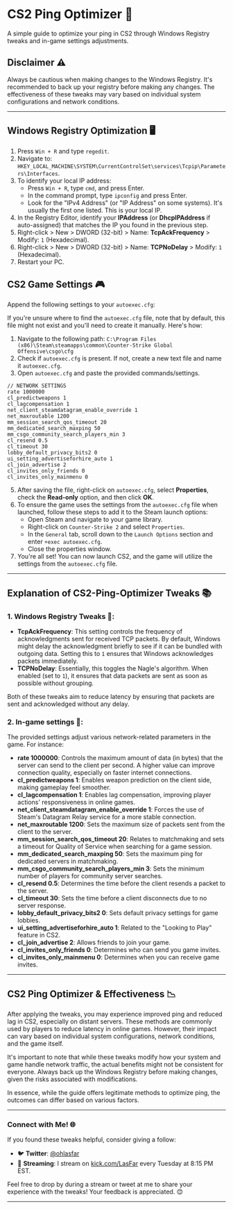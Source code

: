 # CS2 Ping Optimizer 🚀

A simple guide to optimize your ping in CS2 through Windows Registry tweaks and in-game settings adjustments.

## Disclaimer ⚠️

Always be cautious when making changes to the Windows Registry. It's recommended to back up your registry before making any changes. The effectiveness of these tweaks may vary based on individual system configurations and network conditions.

---

## Windows Registry Optimization 🖥️

1. Press `Win + R` and type `regedit`.
2. Navigate to: `HKEY_LOCAL_MACHINE\SYSTEM\CurrentControlSet\services\Tcpip\Parameters\Interfaces`.
3. To identify your local IP address:
   - Press `Win + R`, type `cmd`, and press Enter.
   - In the command prompt, type `ipconfig` and press Enter.
   - Look for the "IPv4 Address" (or "IP Address" on some systems). It's usually the first one listed. This is your local IP.
4. In the Registry Editor, identify your **IPAddress** (or **DhcpIPAddress** if auto-assigned) that matches the IP you found in the previous step.
5. Right-click > New > DWORD (32-bit) > Name: **TcpAckFrequency** > Modify: `1` (Hexadecimal).
6. Right-click > New > DWORD (32-bit) > Name: **TCPNoDelay** > Modify: `1` (Hexadecimal).
7. Restart your PC.

## CS2 Game Settings 🎮

Append the following settings to your `autoexec.cfg`:

If you're unsure where to find the `autoexec.cfg` file, note that by default, this file might not exist and you'll need to create it manually. Here's how:

1. Navigate to the following path: `C:\Program Files (x86)\Steam\steamapps\common\Counter-Strike Global Offensive\csgo\cfg`
2. Check if `autoexec.cfg` is present. If not, create a new text file and name it `autoexec.cfg`.
3. Open `autoexec.cfg` and paste the provided commands/settings.

```plaintext
// NETWORK SETTINGS
rate 1000000
cl_predictweapons 1
cl_lagcompensation 1
net_client_steamdatagram_enable_override 1
net_maxroutable 1200
mm_session_search_qos_timeout 20
mm_dedicated_search_maxping 50
mm_csgo_community_search_players_min 3
cl_resend 0.5
cl_timeout 30
lobby_default_privacy_bits2 0
ui_setting_advertiseforhire_auto 1
cl_join_advertise 2
cl_invites_only_friends 0
cl_invites_only_mainmenu 0
```
5. After saving the file, right-click on `autoexec.cfg`, select **Properties**, check the **Read-only** option, and then click **OK**.
6. To ensure the game uses the settings from the `autoexec.cfg` file when launched, follow these steps to add it to the Steam launch options:
   - Open Steam and navigate to your game library.
   - Right-click on `Counter-Strike 2` and select `Properties`.
   - In the `General` tab, scroll down to the `Launch Options` section and enter `+exec autoexec.cfg`.
   - Close the properties window.
7. You're all set! You can now launch CS2, and the game will utilize the settings from the `autoexec.cfg` file.

---

## Explanation of CS2-Ping-Optimizer Tweaks 📚

### 1. Windows Registry Tweaks 🔧:
   - **TcpAckFrequency**: This setting controls the frequency of acknowledgments sent for received TCP packets. By default, Windows might delay the acknowledgment briefly to see if it can be bundled with outgoing data. Setting this to `1` ensures that Windows acknowledges packets immediately.
   - **TCPNoDelay**: Essentially, this toggles the Nagle's algorithm. When enabled (set to `1`), it ensures that data packets are sent as soon as possible without grouping.

Both of these tweaks aim to reduce latency by ensuring that packets are sent and acknowledged without any delay.

### 2. In-game settings 🔧:

The provided settings adjust various network-related parameters in the game. For instance:

   - **rate 1000000**: Controls the maximum amount of data (in bytes) that the server can send to the client per second. A higher value can improve connection quality, especially on faster internet connections.
   - **cl_predictweapons 1**: Enables weapon prediction on the client side, making gameplay feel smoother.
   - **cl_lagcompensation 1**: Enables lag compensation, improving player actions' responsiveness in online games.
   - **net_client_steamdatagram_enable_override 1**: Forces the use of Steam's Datagram Relay service for a more stable connection.
   - **net_maxroutable 1200**: Sets the maximum size of packets sent from the client to the server.
   - **mm_session_search_qos_timeout 20**: Relates to matchmaking and sets a timeout for Quality of Service when searching for a game session.
   - **mm_dedicated_search_maxping 50**: Sets the maximum ping for dedicated servers in matchmaking.
   - **mm_csgo_community_search_players_min 3**: Sets the minimum number of players for community server searches.
   - **cl_resend 0.5**: Determines the time before the client resends a packet to the server.
   - **cl_timeout 30**: Sets the time before a client disconnects due to no server response.
   - **lobby_default_privacy_bits2 0**: Sets default privacy settings for game lobbies.
   - **ui_setting_advertiseforhire_auto 1**: Related to the "Looking to Play" feature in CS2.
   - **cl_join_advertise 2**: Allows friends to join your game.
   - **cl_invites_only_friends 0**: Determines who can send you game invites.
   - **cl_invites_only_mainmenu 0**: Determines when you can receive game invites.

---

## CS2 Ping Optimizer & Effectiveness 📉

After applying the tweaks, you may experience improved ping and reduced lag in CS2, especially on distant servers. These methods are commonly used by players to reduce latency in online games. However, their impact can vary based on individual system configurations, network conditions, and the game itself.

It's important to note that while these tweaks modify how your system and game handle network traffic, the actual benefits might not be consistent for everyone. Always back up the Windows Registry before making changes, given the risks associated with modifications.

In essence, while the guide offers legitimate methods to optimize ping, the outcomes can differ based on various factors.


---

### Connect with Me! 🌐

If you found these tweaks helpful, consider giving a follow:

- 🐦 **Twitter**: [@ohlasfar](https://twitter.com/ohlasfar)
- 🎥 **Streaming**: I stream on [kick.com/LasFar](https://kick.com/LasFar) every Tuesday at 8:15 PM EST.

Feel free to drop by during a stream or tweet at me to share your experience with the tweaks! Your feedback is appreciated. 😊

---

